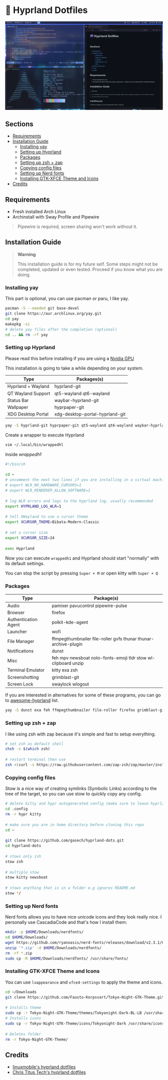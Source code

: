 # 🌌 Hyprland Dotfiles 

![Screenshot](https://raw.githubusercontent.com/gasech/hyprland-dots/main/screenshot.png)

## Sections
<!-- vim-markdown-toc Marked -->

* [Requirements](#requirements)
* [Installation Guide](#installation-guide)
  * [Installing yay](#installing-yay)
  * [Setting up Hyprland](#setting-up-hyprland)
  * [Packages](#packages)
  * [Setting up zsh + zap](#setting-up-zsh-+-zap)
  * [Copying config files](#copying-config-files)
  * [Setting up Nerd fonts](#setting-up-nerd-fonts)
  * [Installing GTK-XFCE Theme and Icons](#installing-gtk-xfce-theme-and-icons)
* [Credits](#credits)

<!-- vim-markdown-toc -->

## Requirements
* Fresh installed Arch Linux 
* Archinstall with Sway Profile and Pipewire

> Pipewire is required, screen sharing won't work without it.

## Installation Guide 
> **Warning** 
>
> This installation guide is for my future self. Some steps might not be completed, updated or even tested. Proceed if you know what you are doing.

### Installing yay
This part is optional, you can use pacman or paru, I like yay.

```bash
pacman -S --needed git base-devel
git clone https://aur.archlinux.org/yay.git
cd yay
makepkg -si
# delete yay files after the completion (optional) 
cd .. && rm -rf yay
```

### Setting up Hyprland
Please read this before installing if you are using a [Nvidia GPU](https://wiki.hyprland.org/Nvidia/) 

This installation is going to take a while depending on your system.

| Type | Packages(s) |
|-|--|
| Hyprland + Wayland  | hyprland-git   |
| QT Wayland Support | qt5-wayland qt6-wayland |
| Status Bar  |  waybar-hyprland-git |
| Wallpaper |  hyprpaper-git |
| XDG Desktop Portal  | xdg-desktop-portal-hyprland-git  |

```bash
yay -S hyprland-git hyprpaper-git qt5-wayland qt6-wayland waybar-hyprland-git xdg-desktop-portal-hyprland-git
```

Create a wrapper to execute Hyprland 

```bash 
vim ~/.local/bin/wrappedhl
```

Inside *wrappedh1*
```bash
#!/bin/sh

cd ~
# uncomment the next two lines if you are installing in a virtual machine.
# export WLR_NO_HARDWARE_CURSORS=1
# export WLR_RENDERER_ALLOW_SOFTWARE=1

# log WLR errors and logs to the hyprland log, usually recommended
export HYPRLAND_LOG_WLR=1

# tell XWayland to use a cursor theme
export XCURSOR_THEME=Bibata-Modern-Classic

# set a cursor size
export XCURSOR_SIZE=24

exec Hyprland
```

Now you can execute `wrappedh1` and Hyprland should start "normally" with its default settings. 

You can stop the script by pressing `Super + M` or open kitty with `Super + Q`

### Packages

| Type | Package(s)    |
|--------------- | --------------- |
| Audio  | pamixer pavucontrol pipewire-pulse |
| Browser | firefox | 
| Authentication Agent | polkit-kde-agent  |
| Launcher | wofi |
| File Manager | ffmpegthumbnailer file-roller gvfs thunar thunar-archive-plugin |
| Notifications | dunst  |
| Misc | feh mpv newsboat noto-fonts-emoji tldr stow wl-clipboard unzip |
| Terminal Emulator | kitty exa zsh |
| Screenshotting | grimblast-git |
| Screen Lock | swaylock wlogout |

If you are interested in alternatives for some of these programs, you can go to [awesome-hyprland](https://github.com/hyprland-community/awesome-hyprland) list. 

```bash
yay -S dunst exa feh ffmpegthumbnailer file-roller firefox grimblast-git gvfs kitty mpv noto-fonts-emoji newsboat pamixer pavucontrol pipewire-pulse polkit-kde-agent stow swaylock thunar thunar-archive-plugin wlogout tldr unzip wl-clipboard wofi zsh 
```

### Setting up zsh + zap 
I like using zsh with zap because it's simple and fast to setup everything.

```bash
# set zsh as default shell
chsh -s $(which zsh)

# restart terminal then use 
zsh <(curl -s https://raw.githubusercontent.com/zap-zsh/zap/master/install.zsh)
```

### Copying config files
Stow is a nice way of creating symlinks (Symbolic Links) according to the tree of the target, so you can use stow to quickly copy any config.

```bash
# delete kitty and hypr autogenerated config (make sure to leave hyprland before doing this)
cd .config
rm -r hypr kitty

# make sure you are in home directory before cloning this repo
cd ~ 

git clone https://github.com/gasech/hyprland-dots.git
cd hyprland-dots 

# stows only zsh
stow zsh 

# multiple stow 
stow kitty newsboat 

# stows anything that is in a folder e.g ignores README.md
stow */ 
```

### Setting up Nerd fonts
Nerd fonts allows you to have nice unicode icons and they look really nice. I personally use CascadiaCode and that's how I install them:

```bash
mkdir -p $HOME/Downloads/nerdfonts/
cd $HOME/Downloads/
wget https://github.com/ryanoasis/nerd-fonts/releases/download/v2.3.1/CascadiaCode.zip
unzip '*.zip' -d $HOME/Downloads/nerdfonts/
rm -rf *.zip
sudo cp -R $HOME/Downloads/nerdfonts/ /usr/share/fonts/
```

### Installing GTK-XFCE Theme and Icons
You can use `lxappearance` and `xfce4-settings` to apply the theme and icons.

```bash
cd ~/Downloads
git clone https://github.com/Fausto-Korpsvart/Tokyo-Night-GTK-Theme.git

# Installs theme
sudo cp -r Tokyo-Night-GTK-Theme/themes/Tokyonight-Dark-BL-LB /usr/share/themes/
# Installs icons
sudo cp -r Tokyo-Night-GTK-Theme/icons/Tokyonight-Dark /usr/share/icons/

# Deletes folder
rm -r Tokyo-Night-GTK-Theme/
```

## Credits 
* [linuxmobile's hyprland dotfiles](https://github.com/linuxmobile/hyprland-dots)
* [Chris Titus Tech's hyprland dotfiles](https://github.com/ChrisTitusTech/hyprland-titus/)
